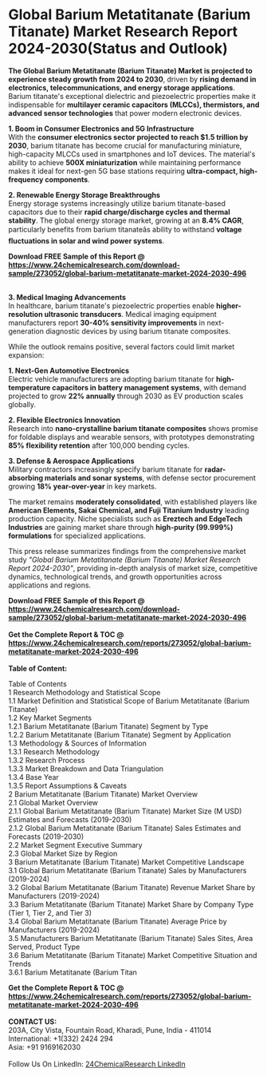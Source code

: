 <h1>Global Barium Metatitanate (Barium Titanate) Market Research Report 2024-2030(Status and Outlook)</h1><p><strong>The Global Barium Metatitanate (Barium Titanate) Market is projected to experience steady growth from 2024 to 2030</strong>, driven by <strong>rising demand in electronics, telecommunications, and energy storage applications</strong>. Barium titanate's exceptional dielectric and piezoelectric properties make it indispensable for <strong>multilayer ceramic capacitors (MLCCs), thermistors, and advanced sensor technologies</strong> that power modern electronic devices.</p><p><strong>1. Boom in Consumer Electronics and 5G Infrastructure</strong><br>
With the <strong>consumer electronics sector projected to reach $1.5 trillion by 2030</strong>, barium titanate has become crucial for manufacturing miniature, high-capacity MLCCs used in smartphones and IoT devices. The material's ability to achieve <strong>500X miniaturization</strong> while maintaining performance makes it ideal for next-gen 5G base stations requiring <strong>ultra-compact, high-frequency components</strong>.</p><p><strong>2. Renewable Energy Storage Breakthroughs</strong><br>
Energy storage systems increasingly utilize barium titanate-based capacitors due to their <strong>rapid charge/discharge cycles and thermal stability</strong>. The global energy storage market, growing at an <strong>8.4% CAGR</strong>, particularly benefits from barium titanateâs ability to withstand <strong>voltage fluctuations in solar and wind power systems</strong>.</p><div><b>Download FREE Sample of this Report @ 
            <a href="https://www.24chemicalresearch.com/download-sample/273052/global-barium-metatitanate-market-2024-2030-496">
            https://www.24chemicalresearch.com/download-sample/273052/global-barium-metatitanate-market-2024-2030-496</a></b></div><br><p><strong>3. Medical Imaging Advancements</strong><br>
In healthcare, barium titanate's piezoelectric properties enable <strong>higher-resolution ultrasonic transducers</strong>. Medical imaging equipment manufacturers report <strong>30-40% sensitivity improvements</strong> in next-generation diagnostic devices by using barium titanate composites.</p><p>While the outlook remains positive, several factors could limit market expansion:</p><p><strong>1. Next-Gen Automotive Electronics</strong><br>
Electric vehicle manufacturers are adopting barium titanate for <strong>high-temperature capacitors in battery management systems</strong>, with demand projected to grow <strong>22% annually</strong> through 2030 as EV production scales globally.</p><p><strong>2. Flexible Electronics Innovation</strong><br>
Research into <strong>nano-crystalline barium titanate composites</strong> shows promise for foldable displays and wearable sensors, with prototypes demonstrating <strong>85% flexibility retention</strong> after 100,000 bending cycles.</p><p><strong>3. Defense &amp; Aerospace Applications</strong><br>
Military contractors increasingly specify barium titanate for <strong>radar-absorbing materials and sonar systems</strong>, with defense sector procurement growing <strong>18% year-over-year</strong> in key markets.</p><p>The market remains <strong>moderately consolidated</strong>, with established players like <strong>American Elements, Sakai Chemical, and Fuji Titanium Industry</strong> leading production capacity. Niche specialists such as <strong>Ereztech and EdgeTech Industries</strong> are gaining market share through <strong>high-purity (99.999%) formulations</strong> for specialized applications.</p><p>This press release summarizes findings from the comprehensive market study <em>"Global Barium Metatitanate (Barium Titanate) Market Research Report 2024-2030"</em>, providing in-depth analysis of market size, competitive dynamics, technological trends, and growth opportunities across applications and regions.</p><div><b>Download FREE Sample of this Report @ 
            <a href="https://www.24chemicalresearch.com/download-sample/273052/global-barium-metatitanate-market-2024-2030-496">
            https://www.24chemicalresearch.com/download-sample/273052/global-barium-metatitanate-market-2024-2030-496</a></b></div><br><div><b>Get the Complete Report & TOC @ 
            <a href="https://www.24chemicalresearch.com/reports/273052/global-barium-metatitanate-market-2024-2030-496">
            https://www.24chemicalresearch.com/reports/273052/global-barium-metatitanate-market-2024-2030-496</a></b></div><br>
            <b>Table of Content:</b><p>Table of Contents<br />
1 Research Methodology and Statistical Scope<br />
1.1 Market Definition and Statistical Scope of Barium Metatitanate (Barium Titanate)<br />
1.2 Key Market Segments<br />
1.2.1 Barium Metatitanate (Barium Titanate) Segment by Type<br />
1.2.2 Barium Metatitanate (Barium Titanate) Segment by Application<br />
1.3 Methodology & Sources of Information<br />
1.3.1 Research Methodology<br />
1.3.2 Research Process<br />
1.3.3 Market Breakdown and Data Triangulation<br />
1.3.4 Base Year<br />
1.3.5 Report Assumptions & Caveats<br />
2 Barium Metatitanate (Barium Titanate) Market Overview<br />
2.1 Global Market Overview<br />
2.1.1 Global Barium Metatitanate (Barium Titanate) Market Size (M USD) Estimates and Forecasts (2019-2030)<br />
2.1.2 Global Barium Metatitanate (Barium Titanate) Sales Estimates and Forecasts (2019-2030)<br />
2.2 Market Segment Executive Summary<br />
2.3 Global Market Size by Region<br />
3 Barium Metatitanate (Barium Titanate) Market Competitive Landscape<br />
3.1 Global Barium Metatitanate (Barium Titanate) Sales by Manufacturers (2019-2024)<br />
3.2 Global Barium Metatitanate (Barium Titanate) Revenue Market Share by Manufacturers (2019-2024)<br />
3.3 Barium Metatitanate (Barium Titanate) Market Share by Company Type (Tier 1, Tier 2, and Tier 3)<br />
3.4 Global Barium Metatitanate (Barium Titanate) Average Price by Manufacturers (2019-2024)<br />
3.5 Manufacturers Barium Metatitanate (Barium Titanate) Sales Sites, Area Served, Product Type<br />
3.6 Barium Metatitanate (Barium Titanate) Market Competitive Situation and Trends<br />
3.6.1 Barium Metatitanate (Barium Titan</p><div><b>Get the Complete Report & TOC @ 
            <a href="https://www.24chemicalresearch.com/reports/273052/global-barium-metatitanate-market-2024-2030-496">
            https://www.24chemicalresearch.com/reports/273052/global-barium-metatitanate-market-2024-2030-496</a></b></div><br><b>CONTACT US:</b><br>
            203A, City Vista, Fountain Road, Kharadi, Pune, India - 411014<br>
            International: +1(332) 2424 294<br>
            Asia: +91 9169162030 <br><br>
            Follow Us On LinkedIn: <a href="https://www.linkedin.com/company/24chemicalresearch/">24ChemicalResearch LinkedIn</a>